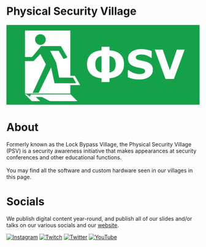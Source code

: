 # Physical Security Village

![Physical Security Village](/profile/img/logo-wide.png)

# About
Formerly known as the Lock Bypass Village, the Physical Security Village (PSV) is a security awareness initiative that makes appearances at security conferences and other educational functions.<br><br>You may find all the software and custom hardware seen in our villages in this page.

# Socials
We publish digital content year-round, and publish all of our slides and/or talks on our various socials and our [website](https://physsec.org).

[![Instagram](https://img.shields.io/badge/Instagram-%23E4405F.svg?logo=Instagram&logoColor=white)](https://instagram.com/bypassvillage) [![Twitch](https://img.shields.io/badge/Twitch-%239146FF.svg?logo=Twitch&logoColor=white)](https://twitch.tv/bypassvillage) [![Twitter](https://img.shields.io/badge/Twitter-%231DA1F2.svg?logo=Twitter&logoColor=white)](https://twitter.com/bypassvillage) [![YouTube](https://img.shields.io/badge/YouTube-%23FF0000.svg?logo=YouTube&logoColor=white)](https://youtube.com/c/BypassVillage) 
